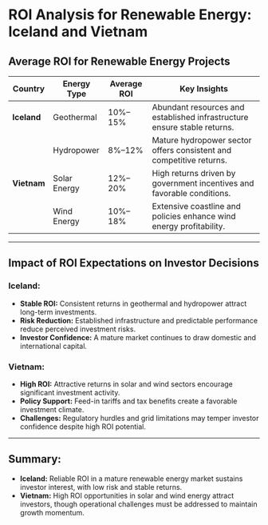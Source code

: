 
# ROI Analysis for Renewable Energy: Iceland and Vietnam

## Average ROI for Renewable Energy Projects

| Country     | Energy Type   | Average ROI       | Key Insights                                                          |
|-------------|---------------|-------------------|-----------------------------------------------------------------------|
| **Iceland** | Geothermal    | 10%–15%          | Abundant resources and established infrastructure ensure stable returns. |
|             | Hydropower    | 8%–12%           | Mature hydropower sector offers consistent and competitive returns.    |
| **Vietnam** | Solar Energy  | 12%–20%          | High returns driven by government incentives and favorable conditions. |
|             | Wind Energy   | 10%–18%          | Extensive coastline and policies enhance wind energy profitability.    |

---

## Impact of ROI Expectations on Investor Decisions

### Iceland:
- **Stable ROI:** Consistent returns in geothermal and hydropower attract long-term investments.
- **Risk Reduction:** Established infrastructure and predictable performance reduce perceived investment risks.
- **Investor Confidence:** A mature market continues to draw domestic and international capital.

### Vietnam:
- **High ROI:** Attractive returns in solar and wind sectors encourage significant investment activity.
- **Policy Support:** Feed-in tariffs and tax benefits create a favorable investment climate.
- **Challenges:** Regulatory hurdles and grid limitations may temper investor confidence despite high ROI potential.

---

## Summary:
- **Iceland:** Reliable ROI in a mature renewable energy market sustains investor interest, with low risk and stable returns.
- **Vietnam:** High ROI opportunities in solar and wind energy attract investors, though operational challenges must be addressed to maintain growth momentum.

